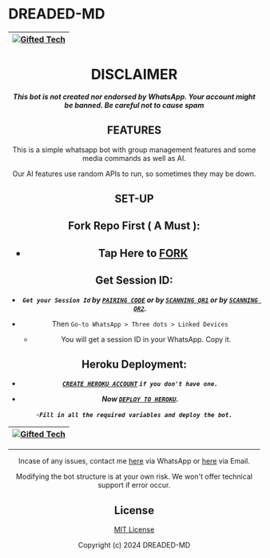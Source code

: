 # DREADED-MD

<div align="center">

| [![Gifted Tech](https://github.com/giftedtechnexus.png?lenght=50width=50)](https://github.com/giftedtechnexus)|
|----|


# DISCLAIMER

***This bot is not created nor endorsed by WhatsApp. Your account might be banned. Be careful not to cause spam***

## FEATURES
This is a simple whatsapp bot with group management features and some media commands as well as AI.

Our AI features use random APIs to run, so sometimes they may be down.

## SET-UP

## Fork Repo First ( A Must ):

<h2 align="center">   

- Tap Here to  [FORK](https://github.com/giftedtechnexus/dreaded-md/fork)


## Get Session ID:


- ***`Get your Session Id` by  [`PAIRING CODE`](https://session.giftedtechnexus.co.ke/pair) or by  [`SCANNING QR1`](https://session.giftedtechnexus.co.ke/qr) or by  [`SCANNING QR2`](https://session.giftedtechnexus.co.ke/qr2).***

- Then `Go-to WhatsApp > Three dots > Linked Devices`
   - You will get a session ID in your WhatsApp. Copy it.

## Heroku Deployment:

   - ***[`CREATE HEROKU ACCOUNT`](https://signup.heroku.com/) `if you don't have one.`***


- ***Now [`DEPLOY TO HEROKU`](https://deploy-dreaded.vercel.app).***

-***`Fill in all the required variables and deploy the bot.`***




<div align="center">

| [![Gifted Tech](https://github.com/giftedtechnexus.png?lenght=50width=50)](https://github.com/giftedtechnexus)|
|----|


---

Incase of any issues, contact me  [here](https://wa.me/message/NHCZC5DSOEUXB1) via WhatsApp or [here](admin@giftedtechnexus.co.ke) via Email.

Modifying the bot structure is at your own risk. We won't offer technical support if error occur.


## License

[MIT License](https://github.com/giftedtechnexus/dreaded-md/blob/main/LICENSE)

Copyright (c) 2024 DREADED-MD




